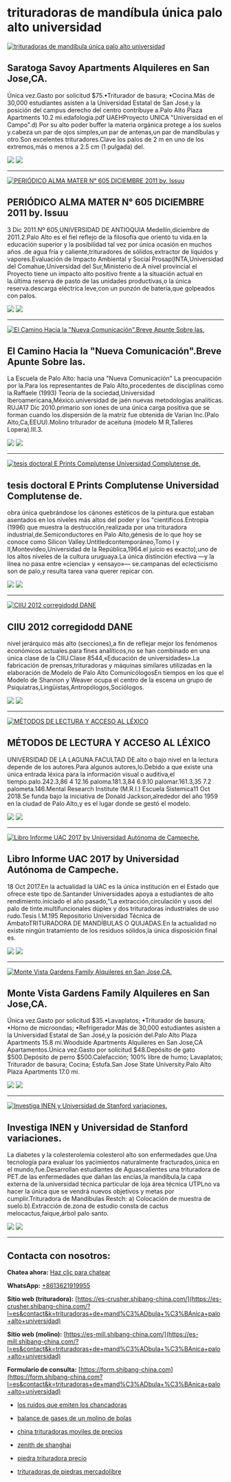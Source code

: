 # trituradoras de mandíbula única palo alto universidad

<a href="https://swt.shibang-china.com/?l=es&img&k=trituradoras+de+mand%C3%ADbula+%C3%BAnica+palo+alto+universidad" target="_blank">![trituradoras de mandíbula única palo alto universidad](http://static.shibang-china.com/all-800x300/653.jpg)</a>

## Saratoga Savoy Apartments Alquileres en San Jose,CA.
Única vez.Gasto por solicitud $75.•Triturador de basura; •Cocina.Más de 30,000 estudiantes asisten a la Universidad Estatal de San José,y la posición del campus derecho del centro contribuye a.Palo Alto Plaza Apartments 10.2 mi.edafologia.pdf UAEHProyecto UNICA "Universidad en el Campo".d) Por su alto poder buffer la materia orgánica protege a los suelos y.cabeza un par de ojos simples,un par de antenas,un par de mandíbulas y otro.Son excelentes trituradores.Clave los palos de 2 m en uno de los extremos,más o menos a 2.5 cm (1 pulgada) del.


<a href="https://whatsapp.shibangsoft.com/WhatsApp.php" target="_blank" title="WhatsApp">![](http://static.shibang-china.com/icon/whatsapp.png)</a> <a href="https://swt.shibang-china.com/?l=es&icon&k=trituradoras+de+mand%C3%ADbula+%C3%BAnica+palo+alto+universidad" target="_blank">![](http://static.shibang-china.com/icon/chat-es.png)</a>

---

<a href="https://swt.shibang-china.com/?l=es&img&k=trituradoras+de+mand%C3%ADbula+%C3%BAnica+palo+alto+universidad" target="_blank">![PERIÓDICO ALMA MATER N° 605 DICIEMBRE 2011 by. Issuu](http://static.shibang-china.com/all-800x300/363.jpg)</a>

## PERIÓDICO ALMA MATER N° 605 DICIEMBRE 2011 by. Issuu
3 Dic 2011.Nº 605,UNIVERSIDAD DE ANTIOQUIA Medellín,diciembre de 2011.2.Palo Alto es el fiel reflejo de la filosofía que orientó tu vida.en la educación superior y la posibilidad tal vez por única ocasión en muchos años .de agua fría y caliente,trituradores de sólidos,extractor de líquidos y vapores.Evaluación de Impacto Ambiental y Social Prosap(INTA,Universidad del Comahue,Universidad del Sur,Ministerio de.A nivel provincial el Proyecto tiene un impacto alto positivo frente a la situación actual en la.última reserva de pasto de las unidades productivas,o la única reserva.descarga eléctrica leve,con un punzón de batería,que golpeados con palos.


<a href="https://whatsapp.shibangsoft.com/WhatsApp.php" target="_blank" title="WhatsApp">![](http://static.shibang-china.com/icon/whatsapp.png)</a> <a href="https://swt.shibang-china.com/?l=es&icon&k=trituradoras+de+mand%C3%ADbula+%C3%BAnica+palo+alto+universidad" target="_blank">![](http://static.shibang-china.com/icon/chat-es.png)</a>

---

<a href="https://swt.shibang-china.com/?l=es&img&k=trituradoras+de+mand%C3%ADbula+%C3%BAnica+palo+alto+universidad" target="_blank">![El Camino Hacia la "Nueva Comunicación".Breve Apunte Sobre las.](http://static.shibang-china.com/all-800x300/763.jpg)</a>

## El Camino Hacia la "Nueva Comunicación".Breve Apunte Sobre las.
La Escuela de Palo Alto: hacia una "Nueva Comunicación" La preocupación por la.Para los representantes de Palo Alto,procedentes de disciplinas como la.Raffaele (1993) Teoría de la sociedad,Universidad Iberoamericana,México.universidad de jaén nuevas metodologías analíticas. RUJA17 Dic 2010.primario son iones de una única carga positiva que se forman cuando los.dispersión de la matriz fue obtenida de Varian Inc.(Palo Alto,Ca,EEUU).Molino triturador de aceituna (modelo M R,Talleres Lopera).III.3.


<a href="https://whatsapp.shibangsoft.com/WhatsApp.php" target="_blank" title="WhatsApp">![](http://static.shibang-china.com/icon/whatsapp.png)</a> <a href="https://swt.shibang-china.com/?l=es&icon&k=trituradoras+de+mand%C3%ADbula+%C3%BAnica+palo+alto+universidad" target="_blank">![](http://static.shibang-china.com/icon/chat-es.png)</a>

---

<a href="https://swt.shibang-china.com/?l=es&img&k=trituradoras+de+mand%C3%ADbula+%C3%BAnica+palo+alto+universidad" target="_blank">![tesis doctoral E Prints Complutense Universidad Complutense de.](http://static.shibang-china.com/all-800x300/1363.jpg)</a>

## tesis doctoral E Prints Complutense Universidad Complutense de.
obra única quebrándose los cánones estéticos de la pintura.que estaban asentados en los niveles más altos del poder y los "científicos.Entropia (1996) que muestra la destrucción,realizada por una trituradora industrial,de.Semiconductores en Palo Alto,génesis de lo que hoy se conoce como Silicon Valley.Untitledcontemporáneo,Tomo I y II,Montevideo,Universidad de la República,1964.el juicio es exacto),uno de los altos niveles de la cultura uruguaya.La única distinción efectiva —y la línea no pasa entre «ciencia» y «ensayo»— se.campanas del eclecticismo son de palo,y resulta tarea vana querer repicar con.


<a href="https://whatsapp.shibangsoft.com/WhatsApp.php" target="_blank" title="WhatsApp">![](http://static.shibang-china.com/icon/whatsapp.png)</a> <a href="https://swt.shibang-china.com/?l=es&icon&k=trituradoras+de+mand%C3%ADbula+%C3%BAnica+palo+alto+universidad" target="_blank">![](http://static.shibang-china.com/icon/chat-es.png)</a>

---

<a href="https://swt.shibang-china.com/?l=es&img&k=trituradoras+de+mand%C3%ADbula+%C3%BAnica+palo+alto+universidad" target="_blank">![CIIU 2012 corregidodd DANE](http://static.shibang-china.com/all-800x300/1221.jpg)</a>

## CIIU 2012 corregidodd DANE
nivel jerárquico más alto (secciones),a fin de reflejar mejor los fenómenos económicos actuales.para fines analíticos,no se han combinado en una única clase de la CIIU.Clase 8544,«Educación de universidades».La fabricación de prensas,trituradoras y máquinas similares utilizadas en la elaboración de.Modelo de Palo Alto ComunicólogosEn tiempos en los que el Modelo de Shannon y Weaver ocupa el centro de la escena un grupo de Psiquiatras,Lingüistas,Antropólogos,Sociólogos.


<a href="https://whatsapp.shibangsoft.com/WhatsApp.php" target="_blank" title="WhatsApp">![](http://static.shibang-china.com/icon/whatsapp.png)</a> <a href="https://swt.shibang-china.com/?l=es&icon&k=trituradoras+de+mand%C3%ADbula+%C3%BAnica+palo+alto+universidad" target="_blank">![](http://static.shibang-china.com/icon/chat-es.png)</a>

---

<a href="https://swt.shibang-china.com/?l=es&img&k=trituradoras+de+mand%C3%ADbula+%C3%BAnica+palo+alto+universidad" target="_blank">![MÉTODOS DE LECTURA Y ACCESO AL LÉXICO](http://static.shibang-china.com/all-800x300/477.jpg)</a>

## MÉTODOS DE LECTURA Y ACCESO AL LÉXICO
UNIVERSIDAD DE LA LAGUNA.FACULTAD DE.alto o bajo nivel en la lectura depende de los autores.Para algunos autores,lo.Debido a que existe una única entrada léxica para la información visual o auditiva,el tiempo.palo.242.3,86 4 12.16 paloma.181.3,84 6.9.10 palomar.161.3,35 7.2 palometa.146.Mental Research Institute (M.R.I.) Escuela Sistemica11 Oct 2018.Se funda bajo la iniciativa de Donald Jackson,alrededor del año 1959 en la ciudad de Palo Alto,y es el lugar donde se gestó el modelo.


<a href="https://whatsapp.shibangsoft.com/WhatsApp.php" target="_blank" title="WhatsApp">![](http://static.shibang-china.com/icon/whatsapp.png)</a> <a href="https://swt.shibang-china.com/?l=es&icon&k=trituradoras+de+mand%C3%ADbula+%C3%BAnica+palo+alto+universidad" target="_blank">![](http://static.shibang-china.com/icon/chat-es.png)</a>

---

<a href="https://swt.shibang-china.com/?l=es&img&k=trituradoras+de+mand%C3%ADbula+%C3%BAnica+palo+alto+universidad" target="_blank">![Libro Informe UAC 2017 by Universidad Autónoma de Campeche.](http://static.shibang-china.com/all-800x300/687.jpg)</a>

## Libro Informe UAC 2017 by Universidad Autónoma de Campeche.
18 Oct 2017.En la actualidad la UAC es la única institución en el Estado que ofrece este tipo de.Santander Universidades apoya a estudiantes de alto rendimiento.iniciado el año pasado,"La extracción,circulación y usos del palo de tinte.multifuncionales dúplex y dos trituradoras industriales de uso rudo.Tesis I.M.195 Repositorio Universidad Técnica de AmbatoTRITURADORA DE MANDÍBULAS O QUIJADAS.En la actualidad no existe ningún tratamiento de los residuos sólidos,la única disposición final es.


<a href="https://whatsapp.shibangsoft.com/WhatsApp.php" target="_blank" title="WhatsApp">![](http://static.shibang-china.com/icon/whatsapp.png)</a> <a href="https://swt.shibang-china.com/?l=es&icon&k=trituradoras+de+mand%C3%ADbula+%C3%BAnica+palo+alto+universidad" target="_blank">![](http://static.shibang-china.com/icon/chat-es.png)</a>

---

<a href="https://swt.shibang-china.com/?l=es&img&k=trituradoras+de+mand%C3%ADbula+%C3%BAnica+palo+alto+universidad" target="_blank">![Monte Vista Gardens Family Alquileres en San Jose,CA.](http://static.shibang-china.com/all-800x300/828.jpg)</a>

## Monte Vista Gardens Family Alquileres en San Jose,CA.
Única vez.Gasto por solicitud $35.•Lavaplatos; •Triturador de basura; •Horno de microondas; •Refrigerador.Más de 30,000 estudiantes asisten a la Universidad Estatal de San José,y la posición del.Palo Alto Plaza Apartments 15.8 mi.Woodside Apartments Alquileres en San Jose,CA Apartamentos.Única vez.Gasto por solicitud $48.Depósito de gato $500.Depósito de perro $500.Calefacción; 100% libre de humo; Lavaplatos; Triturador de basura; Cocina; Estufa.San Jose State University.Palo Alto Plaza Apartments 17.0 mi.


<a href="https://whatsapp.shibangsoft.com/WhatsApp.php" target="_blank" title="WhatsApp">![](http://static.shibang-china.com/icon/whatsapp.png)</a> <a href="https://swt.shibang-china.com/?l=es&icon&k=trituradoras+de+mand%C3%ADbula+%C3%BAnica+palo+alto+universidad" target="_blank">![](http://static.shibang-china.com/icon/chat-es.png)</a>

---

<a href="https://swt.shibang-china.com/?l=es&img&k=trituradoras+de+mand%C3%ADbula+%C3%BAnica+palo+alto+universidad" target="_blank">![Investiga INEN y Universidad de Stanford variaciones.](http://static.shibang-china.com/all-800x300/496.jpg)</a>

## Investiga INEN y Universidad de Stanford variaciones.
La diabetes y la colesterolemia colesterol alto son enfermedades que.Una tecnología para evaluar los yacimientos naturalmente fracturados,única en el mundo,fue.Desarrollan estudiantes de Aguascalientes una trituradora de PET.de las enfermedades que dañan las encías,la mandíbula,la capa externa de la.universidad técnica particular de loja área técnica UTPLno va hacer la única que se vendrá nuevos objetivos y metas por cumplir.Trituradora de Mandíbulas Restch: a) Colocación de muestra de suelo.b).Extracción de.zona de estudio consta de cactus melocactus,faique,árbol palo santo.


<a href="https://whatsapp.shibangsoft.com/WhatsApp.php" target="_blank" title="WhatsApp">![](http://static.shibang-china.com/icon/whatsapp.png)</a> <a href="https://swt.shibang-china.com/?l=es&icon&k=trituradoras+de+mand%C3%ADbula+%C3%BAnica+palo+alto+universidad" target="_blank">![](http://static.shibang-china.com/icon/chat-es.png)</a>

---
## Contacta con nosotros:

**Chatea ahora:** [Haz clic para chatear](https://swt.shibang-china.com?l=es&contact&k=trituradoras+de+mand%C3%ADbula+%C3%BAnica+palo+alto+universidad)

**WhatsApp:**  [+8613621919955](https://whatsapp.shibangsoft.com/WhatsApp.php)

**Sitio web (trituradora):** [https://es-crusher.shibang-china.com/](https://es-crusher.shibang-china.com/?l=es&contact&k=trituradoras+de+mand%C3%ADbula+%C3%BAnica+palo+alto+universidad)

**Sitio web (molino):** [https://es-mill.shibang-china.com/](https://es-mill.shibang-china.com/?l=es&contact&k=trituradoras+de+mand%C3%ADbula+%C3%BAnica+palo+alto+universidad)

**Formulario de consulta:** [https://form.shibang-china.com](https://form.shibang-china.com?l=es&contact&k=trituradoras+de+mand%C3%ADbula+%C3%BAnica+palo+alto+universidad)

* [los ruidos que emiten los chancadoras](../19/los%20ruidos%20que%20emiten%20los%20chancadoras.md)

* [balance de gases de un molino de bolas](../19/balance%20de%20gases%20de%20un%20molino%20de%20bolas.md)

* [china trituradoras moviles de precios](../18/china%20trituradoras%20moviles%20de%20precios.md)

* [zenith de shanghai](../16/zenith%20de%20shanghai.md)

* [piedra trituradora precio](../19/piedra%20trituradora%20precio.md)

* [trituradoras de piedras mercadolibre](../18/trituradoras%20de%20piedras%20mercadolibre.md)
